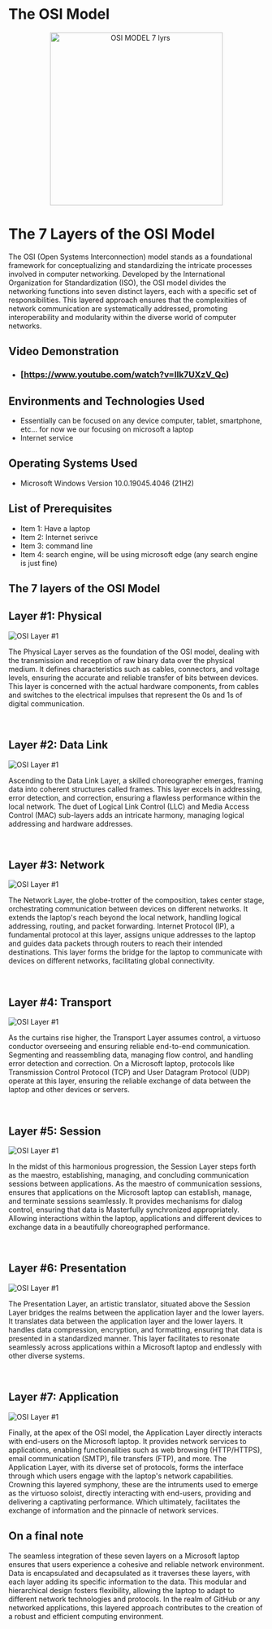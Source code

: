 # The OSI Model 

<p align="center">
<img \<img width="340" alt="OSI MODEL 7 lyrs" src="https://github.com/AlexisVal08/The-OSI-Model-/assets/135868956/af698aab-43f5-4956-815c-6ae77e7f5889"
/>
</p>

<h1> The 7 Layers of the OSI Model</h1>
The OSI (Open Systems Interconnection) model stands as a foundational framework for conceptualizing and standardizing the intricate processes involved in computer networking. Developed by the International Organization for Standardization (ISO), the OSI model divides the networking functions into seven distinct layers, each with a specific set of responsibilities. This layered approach ensures that the complexities of network communication are systematically addressed, promoting interoperability and modularity within the diverse world of computer networks.


<h2>Video Demonstration</h2>

- ### [https://www.youtube.com/watch?v=Ilk7UXzV_Qc)

<h2>Environments and Technologies Used</h2>

- Essentially can be focused on any device computer, tablet, smartphone, etc... for now we our focusing on microsoft a laptop
- Internet service 

<h2>Operating Systems Used </h2>

- Microsoft Windows Version 10.0.19045.4046 </b> (21H2)

<h2>List of Prerequisites</h2>

- Item 1: Have a laptop 
- Item 2: Internet serivce 
- Item 3: command line 
- Item 4: search engine, will be using microsoft edge (any search engine is just fine)

<h2> The 7 layers of the OSI Model</h2>

<h2> Layer #1: Physical </h2>

![OSI Layer #1](https://github.com/AlexisVal08/The-OSI-Model-/assets/135868956/99d775d6-fe0e-406d-97f7-690b00fad7fe)

The Physical Layer serves as the foundation of the OSI model, dealing with the transmission and reception of raw binary data over the physical medium. It defines characteristics such as cables, connectors, and voltage levels, ensuring the accurate and reliable transfer of bits between devices. This layer is concerned with the actual hardware components, from cables and switches to the electrical impulses that represent the 0s and 1s of digital communication.
</p>
<br />

<h2> Layer #2: Data Link </h2>

![OSI Layer #1](https://github.com/AlexisVal08/The-OSI-Model-/assets/135868956/99d775d6-fe0e-406d-97f7-690b00fad7fe)

Ascending to the Data Link Layer, a skilled choreographer emerges, framing data into coherent structures called frames. This layer excels in addressing, error detection, and correction, ensuring a flawless performance within the local network. The duet of Logical Link Control (LLC) and Media Access Control (MAC) sub-layers adds an intricate harmony, managing logical addressing and hardware addresses.
</p>
<br />

<h2> Layer #3: Network </h2>

![OSI Layer #1](https://github.com/AlexisVal08/The-OSI-Model-/assets/135868956/99d775d6-fe0e-406d-97f7-690b00fad7fe)

The Network Layer, the globe-trotter of the composition, takes center stage, orchestrating communication between devices on different networks. It extends the laptop's reach beyond the local network, handling logical addressing, routing, and packet forwarding. Internet Protocol (IP), a fundamental protocol at this layer, assigns unique addresses to the laptop and guides data packets through routers to reach their intended destinations. This layer forms the bridge for the laptop to communicate with devices on different networks, facilitating global connectivity.
</p>
<br />

<h2> Layer #4: Transport </h2>

![OSI Layer #1](https://github.com/AlexisVal08/The-OSI-Model-/assets/135868956/99d775d6-fe0e-406d-97f7-690b00fad7fe)

As the curtains rise higher, the Transport Layer assumes control, a virtuoso conductor overseeing and ensuring reliable end-to-end communication. Segmenting and reassembling data, managing flow control, and handling error detection and correction. On a Microsoft laptop, protocols like Transmission Control Protocol (TCP) and User Datagram Protocol (UDP) operate at this layer, ensuring the reliable exchange of data between the laptop and other devices or servers.
</p>
<br />

<h2> Layer #5: Session </h2>

![OSI Layer #1](https://github.com/AlexisVal08/The-OSI-Model-/assets/135868956/99d775d6-fe0e-406d-97f7-690b00fad7fe)

In the midst of this harmonious progression, the Session Layer steps forth as the maestro, establishing, managing, and concluding communication sessions between applications. As the maestro of communication sessions, ensures that applications on the Microsoft laptop can establish, manage, and terminate sessions seamlessly. It provides mechanisms for dialog control, ensuring that data is Masterfully synchronized appropriately. Allowing interactions within the laptop, applications and different devices to exchange data in a beautifully choreographed performance. 
</p>
<br />

<h2> Layer #6: Presentation </h2>

![OSI Layer #1](https://github.com/AlexisVal08/The-OSI-Model-/assets/135868956/99d775d6-fe0e-406d-97f7-690b00fad7fe)

The Presentation Layer, an artistic translator, situated above the Session Layer bridges the realms between the application layer and the lower layers. It translates data between the application layer and the lower layers. It handles data compression, encryption, and formatting, ensuring that data is presented in a standardized manner. This layer facilitates to resonate seamlessly across applications within a Microsoft laptop and endlessly with other diverse systems.
</p>
<br />

<h2> Layer #7: Application </h2>

![OSI Layer #1](https://github.com/AlexisVal08/The-OSI-Model-/assets/135868956/99d775d6-fe0e-406d-97f7-690b00fad7fe)

Finally, at the apex of the OSI model, the Application Layer directly interacts with end-users on the Microsoft laptop. It provides network services to applications, enabling functionalities such as web browsing (HTTP/HTTPS), email communication (SMTP), file transfers (FTP), and more. The Application Layer, with its diverse set of protocols, forms the interface through which users engage with the laptop's network capabilities. Crowning this layered symphony, these are the intruments used to  emerge as the virtuoso soloist, directly interacting with end-users, providing and delivering a captivating performance. Which ultimately, facilitates the exchange of information and the pinnacle of network services.
<br />

<h2> On a final note </h2>

The seamless integration of these seven layers on a Microsoft laptop ensures that users experience a cohesive and reliable network environment. Data is encapsulated and decapsulated as it traverses these layers, with each layer adding its specific information to the data. This modular and hierarchical design fosters flexibility, allowing the laptop to adapt to different network technologies and protocols. In the realm of GitHub or any networked applications, this layered approach contributes to the creation of a robust and efficient computing environment.
